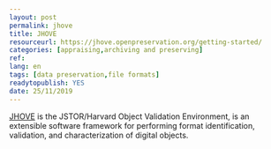 ```yaml
---
layout: post 
permalink: jhove
title: JHOVE
resourceurl: https://jhove.openpreservation.org/getting-started/
categories: [appraising,archiving and preserving]
ref: 
lang: en
tags: [data preservation,file formats]
readytopublish: YES
date: 25/11/2019
---
```

[JHOVE](https://jhove.openpreservation.org/getting-started/) is the JSTOR/Harvard Object Validation Environment, is an extensible software framework for performing format identification, validation, and characterization of digital objects.